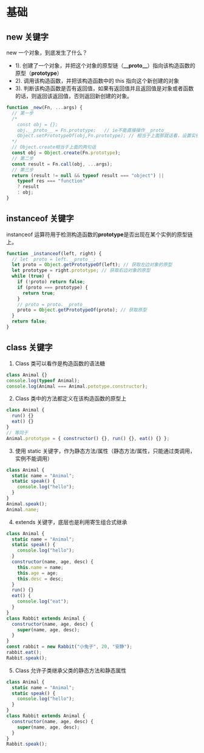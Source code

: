 # 基础

## new 关键字

new 一个对象，到底发生了什么？

- 1). 创建了一个对象，并把这个对象的原型链（**\_\_proto\_\_**）指向该构造函数的原型（**prototype**）
- 2). 调用该构造函数，并把该构造函数中的 this 指向这个新创建的对象
- 3). 判断该构造函数是否有返回值，如果有返回值并且返回值是对象或者函数的话，则返回该返回值，否则返回新创建的对象。

```javascript
function _new(Fn, ...args) {
  // 第一步
  /*
    const obj = {};
    obj.__proto__ = Fn.prototype;   // ie不能直接操作__proto__
    Object.setPrototypeOf(obj,Fn.prototype); // 相当于上面那就话看，设置实例的原型
  */
  // Object.create相当于上面的两句话
  const obj = Object.create(Fn.prototype);
  // 第二步
  const result = Fn.call(obj, ...args);
  // 第三步
  return (result != null && typeof result === "object") ||
    typeof res === "function"
    ? result
    : obj;
}
```

## instanceof 关键字

instanceof 运算符用于检测构造函数的**prototype**是否出现在某个实例的原型链上。

```javascript
function _instanceof(left, right) {
  // let  proto = left.__proto__;
  let proto = Object.getPrototypeOf(left); // 获取左边对象的原型
  let prototype = right.prototype; // 获取右边对象的原型
  while (true) {
    if (!proto) return false;
    if (proto === prototype) {
      return true;
    }
    // proto = proto.__proto__
    proto = Object.getPrototypeOf(proto); // 获取原型
  }
  return false;
}
```

## class 关键字

1. Class 类可以看作是构造函数的语法糖

```javascript
class Animal {}
console.log(typeof Animal);
console.log(Animal === Animal.pototype.constructor);
```

2. Class 类中的方法都定义在该构造函数的原型上

```javascript
class Animal {
  run() {}
  eat() {}
}
// 等同于
Animal.prototype = { constructor() {}, run() {}, eat() {} };
```

3. 使用 static 关键字，作为静态方法/属性（静态方法/属性，只能通过类调用，实例不能调用）

```javascript
class Animal {
  static name = "Animal";
  static speak() {
    console.log("hello");
  }
}
Animal.speak();
Animal.name;
```

4. extends 关键字，底层也是利用寄生组合式继承

```javascript
class Animal {
  static name = "Animal";
  static speak() {
    console.log("hello");
  }
  constructor(name, age, desc) {
    this.name = name;
    this.age = age;
    this.desc = desc;
  }
  run() {}
  eat() {
    console.log("eat");
  }
}
class Rabbit extends Animal {
  constructor(name, age, desc) {
    super(name, age, desc);
  }
}
const rabbit = new Rabbit("小兔子", 20, "安静");
rabbit.eat();
Rabbit.speak();
```

5. Class 允许子类继承父类的静态方法和静态属性

```javascript
class Animal {
  static name = "Animal";
  static speak() {
    console.log("hello");
  }
}
class Rabbit extends Animal {
  constructor(name, age, desc) {
    super(name, age, desc);
  }
}
Rabbit.speak();
```
